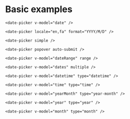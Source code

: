 # Basic examples

```vue
<date-picker v-model="date" />
```
<ClientOnly>
  <date-picker />
</ClientOnly>


```vue
<date-picker locale="en,fa" format="YYYY/M/D" />
```
<ClientOnly>
  <date-picker locale="en,fa" format="YYYY/M/D" />
</ClientOnly>


```vue
<date-picker simple />
```
<ClientOnly>
  <date-picker simple />
</ClientOnly>


```vue
<date-picker popover auto-submit />
```
<ClientOnly>
  <date-picker popover="right" auto-submit />
</ClientOnly>


```vue
<date-picker v-model="dateRange" range />
```
<ClientOnly>
  <date-picker range />
</ClientOnly>


```vue
<date-picker v-model="dates" multiple />
```
<ClientOnly>
  <date-picker multiple />
</ClientOnly>


```vue
<date-picker v-model="datetime" type="datetime" />
```
<ClientOnly>
  <date-picker type="datetime" />
</ClientOnly>


```vue
<date-picker v-model="time" type="time" />
```
<ClientOnly>
  <date-picker type="time" />
</ClientOnly>

```vue
<date-picker v-model="yearMonth" type="year-month" />
```
<ClientOnly>
  <date-picker type="year-month" />
</ClientOnly>

```vue
<date-picker v-model="year" type="year" />
```
<ClientOnly>
  <date-picker type="year" />
</ClientOnly>

```vue
<date-picker v-model="month" type="month" />
```
<ClientOnly>
  <date-picker type="month" />
</ClientOnly>

